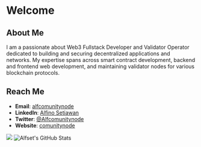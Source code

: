 # Welcome

## About Me

I am a passionate about Web3 Fullstack Developer and Validator Operator dedicated to building and securing decentralized applications and networks. My expertise spans across smart contract development, backend and frontend web development, and maintaining validator nodes for various blockchain protocols.

## Reach Me

- **Email**: [alfcomunitynode](mailto:alf@comunitynode.my.id)
- **LinkedIn**: [Alfino Setiawan](https://www.linkedin.com/in/Alfinosetiawan)
- **Twitter**: [@Alfcomunitynode](https://twitter.com/alfcomunitynode)
- **Website**: [comunitynode](https://www.comunitynode.my.id)

<img src="https://github-profile-trophy.vercel.app/?username=alfset" />

<img src="https://github-readme-stats.vercel.app/api?username=Alfset&theme=default&show_icons=true&hide_border=true&count_private=true" alt="Alfset's GitHub Stats" />
